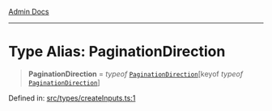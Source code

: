 [Admin Docs](/)

***

# Type Alias: PaginationDirection

> **PaginationDirection** = *typeof* [`PaginationDirection`](../variables/PaginationDirection.md)\[keyof *typeof* [`PaginationDirection`](../variables/PaginationDirection.md)\]

Defined in: [src/types/createInputs.ts:1](https://github.com/PalisadoesFoundation/talawa-admin/blob/main/src/types/createInputs.ts#L1)
